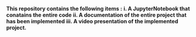 **This repository contains the following items :**
  **i. A JupyterNotebook that conatains the entire code**
  **ii. A documentation of the entire project that has been implemented**
  **iii. A video presentation of the implemented project.**
